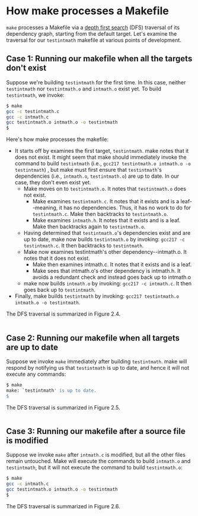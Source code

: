 # How make processes a Makefile

`make` processes a Makefile via a [depth first search](https://en.wikipedia.org/wiki/Depth-first\_search) (DFS) traversal of its dependency graph, starting from the default target. Let's examine the traversal for our `testintmath` makefile at various points of development.&#x20;

## Case 1: Running our makefile when all the targets don't exist

Suppose we're building `testintmath` for the first time. In this case, neither `testintmath` nor `testintmath.o` and `intmath.o` exist yet. To build `testintmath`, we invoke:&#x20;

```bash
$ make
gcc -c testintmath.c
gcc -c intmath.c
gcc testintmath.o intmath.o -o testintmath
$
```

Here's how make processes the makefile:

* It starts off by examines the first target, `testintmath`. make notes that it does not exist. It might seem that make should immediately invoke the command to build `testintmath` (i.e., `gcc217 testintmath.o intmath.o -o testintmath`) , but make must first ensure that `testintmath`'s dependencies (i.e., `intmath.o`, `testintmath.o`) are up to date. In our case, they don't even exist yet.&#x20;
  * Make moves on to `testintmath.o`. It notes that `testintmath.o` does not exist.&#x20;
    * Make examines `testintmath.c`. It notes that it exists and is a leaf--meaning, it has no dependencies. Thus, it has no work to do for `testintmath.c`. Make then backtracks to `testintmath.o`.
    * Make examines `intmath.h`. It notes that it exists and is a leaf. Make then backtracks again to `testintmath.o`.
  * Having determined that `testintmath.o`'s dependencies exist and are up to date, make now builds `testintmath.o` by invoking: `gcc217 -c testintmath.c`. It then backtracks to `testintmath`.&#x20;
  * Make now examines testintmath's other dependency--intmath.o. It notes that it does not exist.&#x20;
    * Make then examines intmath.c. It notes that it exists and is a leaf.&#x20;
    * Make sees that intmath.o's other dependency is intmath.h. It avoids a redundant check and instead goes back up to intmath.o
  * make now builds `intmath.o` by invoking: `gcc217 -c intmath.c`. It then goes back up to `testintmath`.&#x20;
* Finally, make builds `testintmath` by invoking: `gcc217 testintmath.o intmath.o -o testintmath`.

The DFS traversal is summarized in Figure 2.4.

<figure><img src="../../.gitbook/assets/Group 66 (5).png" alt=""><figcaption></figcaption></figure>

## Case 2: Running our makefile when all targets are up to date

Suppose we invoke `make` immediately after building `testintmath`. make will respond by notifying us that `testintmath` is up to date, and hence it will not execute any commands:&#x20;

```bash
$ make
make: `testintmath' is up to date.
$
```

The DFS traversal is summarized in Figure 2.5.

<figure><img src="../../.gitbook/assets/Group 67 (1).png" alt=""><figcaption></figcaption></figure>

## Case 3: Running our makefile after a source file is modified

Suppose we invoke `make` after `intmath.c` is modified, but all the other files remain untouched. Make will execute the commands to build `intmath.o` and `testintmath`, but it will not execute the command to build `testintmath.o`:

```bash
$ make
gcc -c intmath.c
gcc testintmath.o intmath.o -o testintmath
$
```

The DFS traversal is summarized in Figure 2.6.

<figure><img src="../../.gitbook/assets/Group 68 (2).png" alt=""><figcaption></figcaption></figure>
